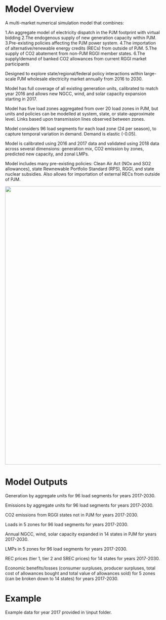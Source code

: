 # Model Overview
A multi-market numerical simulation model that combines:

1.An aggregate model of electricity dispatch in the PJM footprint with virtual bidding
2.The endogenous supply of new generation capacity within PJM.
3.Pre-existing policies affecting the PJM power system.
4.The importation of alternative/renewable energy credits (RECs) from outside of PJM.
5.The supply of CO2 abatement from non-PJM RGGI member states.
6.The supply/demand of banked CO2 allowances from current RGGI market participants

Designed to explore state/regional/federal policy interactions within large-scale PJM wholesale electricity market annually from 2016 to 2030. 

Model has full coverage of all existing generation units, calibrated to match year 2016 and allows new NGCC, wind, and solar capacity expansion starting in 2017.

Model has five load zones aggregated from over 20 load zones in PJM, but units and policies can be modelled at system, state, or state-approximate level. Links based upon transmission lines observed  between  zones.

Model considers 96 load segments for each load zone (24 per season), to capture temporal variation in demand. Demand  is elastic (-0.05).

Model is calibrated using 2016 and 2017 data and validated using 2018 data across several dimensions: generation mix, CO2 emission by zones, predicted new capacity, and zonal LMPs.

Model includes many pre-existing policies: Clean Air Act (NOx and SO2 allowances), state Rewnewable Portfolio Standard (RPS), RGGI, and state nuclear subsidies. Also allows for importation of external RECs from outside of PJM.

<img src="https://user-images.githubusercontent.com/56058936/100789477-801ee300-33e4-11eb-8a79-854d6b52a522.png" width="900">

# Model Outputs
Generation by aggregate units for 96 load segments for years 2017-2030.

Emissions by aggregate units for 96 load segments for years 2017-2030.

CO2 emissions from RGGI states not in PJM for years 2017-2030.

Loads in 5 zones for 96 load segments for years 2017-2030.

Annual NGCC, wind, solar capacity expanded in 14 states in PJM for years 2017-2030.

LMPs in 5 zones for 96 load segments for years 2017-2030.

REC prices (tier 1, tier 2 and SREC prices) for 14 states for years 2017-2030.

Economic benefits/losses (consumer surpluses, producer surpluses, total cost of allowances bought and total value of allowances sold) for 5 zones (can be broken down to 14 states) for years 2017-2030.

# Example
Example data for year 2017 provided in \input folder. 
